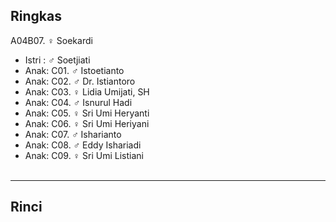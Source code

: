 ## Ringkas

A04B07. ♀ Soekardi
	<br/>

*	Istri : ♂ Soetjiati
	<br/>
*	Anak: C01. ♂ Istoetianto
*	Anak: C02. ♂ Dr. Istiantoro
*	Anak: C03. ♀ Lidia Umijati, SH
*	Anak: C04. ♂ Isnurul Hadi
*	Anak: C05. ♀ Sri Umi Heryanti
*	Anak: C06. ♀ Sri Umi Heriyani
*	Anak: C07. ♂ Isharianto
*	Anak: C08. ♂ Eddy Ishariadi
*	Anak: C09. ♀ Sri Umi Listiani
	<br/><br/>

-- -- --

## Rinci
